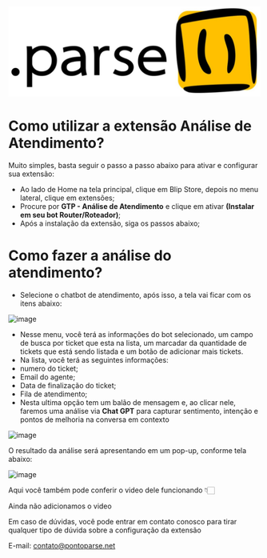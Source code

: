 ![N|Solid](https://raw.githubusercontent.com/Wilkor/img-clonebots/main/logoParseHorizontal.jpeg)


# Como utilizar a extensão Análise de Atendimento?

Muito simples, basta seguir o passo a passo abaixo para ativar e configurar sua extensão:

 - Ao lado de Home na tela principal, clique em Blip Store, depois no menu lateral, clique em extensões;
 - Procure por **GTP - Análise de Atendimento** e clique em ativar **(Instalar em seu bot Router/Roteador)**;
 - Após a instalação da extensão, siga os passos abaixo;
 
 # Como fazer a análise do atendimento?
 
  - Selecione o chatbot de atendimento, após isso, a tela vai ficar com os itens abaixo:
  
   ![image](https://user-images.githubusercontent.com/34819624/229402178-857ac26c-391e-49c7-a2f8-4320986549df.png)


  - Nesse menu, você terá as informações do bot selecionado, um campo de busca por ticket que esta na lista, um marcadar da quantidade de tickets que está sendo listada e um botão de adicionar mais tickets.
  - Na lista, você terá as seguintes informações:
  - numero do ticket;
  - Email do agente;
  - Data de finalização do ticket;
  - Fila de atendimento;
  - Nesta ultima opção tem um balão de mensagem e, ao clicar nele, faremos uma análise via **Chat GPT** para capturar sentimento, intenção e pontos de melhoria na conversa em contexto
  
  ![image](https://user-images.githubusercontent.com/34819624/229403052-efe18413-f12e-4a48-b443-b391cb63b5a3.png)

  O resultado da análise será apresentando em um pop-up, conforme tela abaixo:
  
  ![image](https://user-images.githubusercontent.com/34819624/229403196-abfc8102-cb18-483e-be03-c3e3615bb6d3.png)

 

 Aqui você também pode conferir o video dele funcionando 👇🏻

 Ainda não adicionamos o video

 Em caso de dúvidas, você pode entrar em contato conosco para tirar qualquer tipo de dúvida sobre a configuração da extensão
 
 E-mail: contato@pontoparse.net
